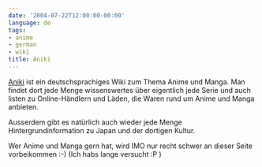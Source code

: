 ```yaml
---
date: '2004-07-22T12:00:00-00:00'
language: de
tags:
- anime
- german
- wiki
title: Aniki
---
```


<a href="http://www.aniki.info/Hauptseite">Aniki</a> ist ein deutschsprachiges Wiki zum Thema Anime und Manga. Man findet dort jede Menge wissenswertes über eigentlich jede Serie und auch listen zu Online-Händlern und Läden, die Waren rund um Anime und Manga anbieten.

Ausserdem gibt es natürlich auch wieder jede Menge Hintergrundinformation zu Japan und der dortigen Kultur.

Wer Anime und Manga gern hat, wird IMO nur recht schwer an dieser Seite vorbeikommen :-) (Ich habs lange versucht :P )
